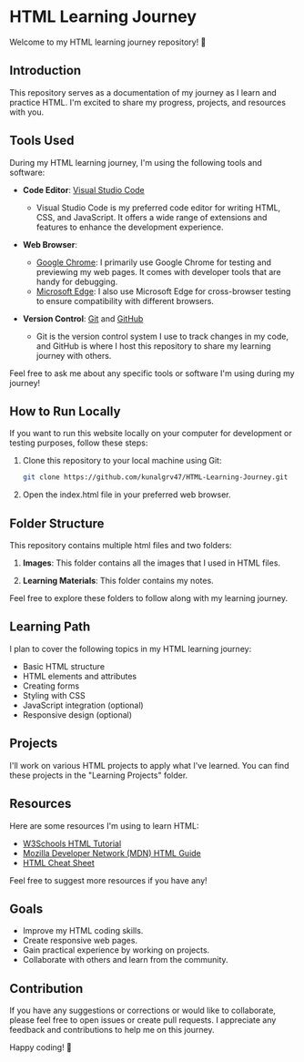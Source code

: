 # HTML Learning Journey

Welcome to my HTML learning journey repository! 🚀

## Introduction

This repository serves as a documentation of my journey as I learn and practice HTML. I'm excited to share my progress, projects, and resources with you.

## Tools Used

During my HTML learning journey, I'm using the following tools and software:

- **Code Editor**: [Visual Studio Code](https://code.visualstudio.com/)
  - Visual Studio Code is my preferred code editor for writing HTML, CSS, and JavaScript. It offers a wide range of extensions and features to enhance the development experience.

- **Web Browser**:
  - [Google Chrome](https://www.google.com/chrome/): I primarily use Google Chrome for testing and previewing my web pages. It comes with developer tools that are handy for debugging.
  - [Microsoft Edge](https://www.microsoft.com/en-us/edge): I also use Microsoft Edge for cross-browser testing to ensure compatibility with different browsers.

- **Version Control**: [Git](https://git-scm.com/) and [GitHub](https://github.com/)
  - Git is the version control system I use to track changes in my code, and GitHub is where I host this repository to share my learning journey with others.

Feel free to ask me about any specific tools or software I'm using during my journey!

## How to Run Locally

If you want to run this website locally on your computer for development or testing purposes, follow these steps:

1. Clone this repository to your local machine using Git:
   ```bash
   git clone https://github.com/kunalgrv47/HTML-Learning-Journey.git
2. Open the index.html file in your preferred web browser.

   


## Folder Structure

This repository contains multiple html files and two folders:

1. **Images**: This folder contains all the images that I used in HTML files.

2. **Learning Materials**: This folder contains my notes.

Feel free to explore these folders to follow along with my learning journey.

## Learning Path

I plan to cover the following topics in my HTML learning journey:

- Basic HTML structure
- HTML elements and attributes
- Creating forms
- Styling with CSS
- JavaScript integration (optional)
- Responsive design (optional)

## Projects

I'll work on various HTML projects to apply what I've learned. You can find these projects in the "Learning Projects" folder.

## Resources

Here are some resources I'm using to learn HTML:

- [W3Schools HTML Tutorial](https://www.w3schools.com/html/)
- [Mozilla Developer Network (MDN) HTML Guide](https://developer.mozilla.org/en-US/docs/Web/HTML)
- [HTML Cheat Sheet](https://htmlcheatsheet.com/)

Feel free to suggest more resources if you have any!

## Goals

- Improve my HTML coding skills.
- Create responsive web pages.
- Gain practical experience by working on projects.
- Collaborate with others and learn from the community.

## Contribution

If you have any suggestions or corrections or would like to collaborate, please feel free to open issues or create pull requests. I appreciate any feedback and contributions to help me on this journey.


Happy coding! 🌟
